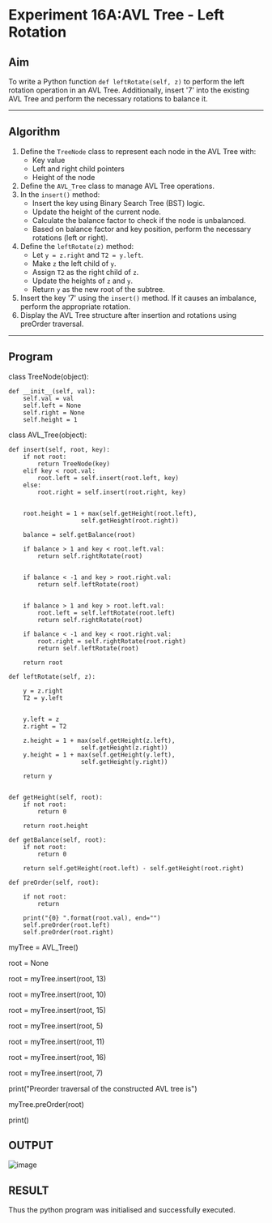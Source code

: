 # Experiment 16A:AVL Tree - Left Rotation

## Aim
To write a Python function `def leftRotate(self, z)` to perform the left rotation operation in an AVL Tree. Additionally, insert '7' into the existing AVL Tree and perform the necessary rotations to balance it.

---

## Algorithm

1. Define the `TreeNode` class to represent each node in the AVL Tree with:
   - Key value
   - Left and right child pointers
   - Height of the node
2. Define the `AVL_Tree` class to manage AVL Tree operations.
3. In the `insert()` method:
   - Insert the key using Binary Search Tree (BST) logic.
   - Update the height of the current node.
   - Calculate the balance factor to check if the node is unbalanced.
   - Based on balance factor and key position, perform the necessary rotations (left or right).
4. Define the `leftRotate(z)` method:
   - Let `y = z.right` and `T2 = y.left`.
   - Make `z` the left child of `y`.
   - Assign `T2` as the right child of `z`.
   - Update the heights of `z` and `y`.
   - Return `y` as the new root of the subtree.
5. Insert the key '7' using the `insert()` method. If it causes an imbalance, perform the appropriate rotation.
6. Display the AVL Tree structure after insertion and rotations using preOrder traversal.

---

## Program
class TreeNode(object):

	def __init__(self, val):
		self.val = val
		self.left = None
		self.right = None
		self.height = 1

class AVL_Tree(object):

	def insert(self, root, key):
		if not root:
			return TreeNode(key)
		elif key < root.val:
			root.left = self.insert(root.left, key)
		else:
			root.right = self.insert(root.right, key)

	
		root.height = 1 + max(self.getHeight(root.left),
						self.getHeight(root.right))

		balance = self.getBalance(root)

		if balance > 1 and key < root.left.val:
			return self.rightRotate(root)

	
		if balance < -1 and key > root.right.val:
			return self.leftRotate(root)

		
		if balance > 1 and key > root.left.val:
			root.left = self.leftRotate(root.left)
			return self.rightRotate(root)
   
		if balance < -1 and key < root.right.val:
			root.right = self.rightRotate(root.right)
			return self.leftRotate(root)

		return root

	def leftRotate(self, z):

		y = z.right
		T2 = y.left

	
		y.left = z
		z.right = T2

		z.height = 1 + max(self.getHeight(z.left),
						self.getHeight(z.right))
		y.height = 1 + max(self.getHeight(y.left),
						self.getHeight(y.right))

		return y

	
	def getHeight(self, root):
		if not root:
			return 0

		return root.height

	def getBalance(self, root):
		if not root:
			return 0

		return self.getHeight(root.left) - self.getHeight(root.right)

	def preOrder(self, root):

		if not root:
			return

		print("{0} ".format(root.val), end="")
		self.preOrder(root.left)
		self.preOrder(root.right)


myTree = AVL_Tree()

root = None

root = myTree.insert(root, 13)

root = myTree.insert(root, 10)

root = myTree.insert(root, 15)

root = myTree.insert(root, 5)

root = myTree.insert(root, 11)

root = myTree.insert(root, 16)

root = myTree.insert(root, 7)

    


print("Preorder traversal of the constructed AVL tree is")

myTree.preOrder(root)

print()


## OUTPUT
![image](https://github.com/user-attachments/assets/56edd6a8-7325-4485-9a24-752cad325e0d)

## RESULT
Thus the python program was initialised and successfully executed.
